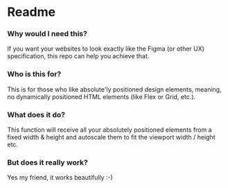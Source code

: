 # Readme

### Why would I need this?
If you want your websites to look exactly like the Figma (or other UX) specification, this repo can help you achieve that.

### Who is this for?
This is for those who like absolute'ly positioned design elements, meaning, no dynamically positioned HTML elements (like Flex or Grid, etc.).

### What does it do?
This function will receive all your absolutely positioned elements from a fixed width & height and autoscale them to fit the viewport width / height etc.

### But does it really work?
Yes my friend, it works beautifully :-)